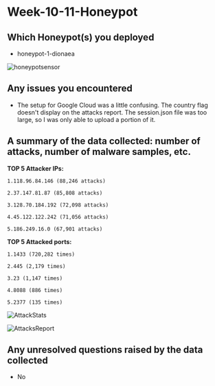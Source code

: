 # Week-10-11-Honeypot

## Which Honeypot(s) you deployed

* honeypot-1-dionaea

![honeypotsensor](https://user-images.githubusercontent.com/54424389/69910648-ee4d5600-13dc-11ea-96f7-99cb57c2a35e.jpg)

## Any issues you encountered

* The setup for Google Cloud was a little confusing. The country flag doesn't display on the attacks report. The session.json file was too large, so I was only able to upload a portion of it.

## A summary of the data collected: number of attacks, number of malware samples, etc.

**TOP 5 Attacker IPs:**

    1.118.96.84.146 (88,246 attacks)
 
    2.37.147.81.87 (85,808 attacks)
 
    3.128.70.184.192 (72,098 attacks)
 
    4.45.122.122.242 (71,056 attacks)
 
    5.186.249.16.0 (67,901 attacks)
 
**TOP 5 Attacked ports:**

    1.1433 (720,282 times)
 
    2.445 (2,179 times)
 
    3.23 (1,147 times)
 
    4.8088 (886 times)
 
    5.2377 (135 times)
 
![AttackStats](https://user-images.githubusercontent.com/54424389/69924695-b1d03780-147a-11ea-968b-ca0ec3b65b19.gif)

![AttacksReport](https://user-images.githubusercontent.com/54424389/69924707-c3b1da80-147a-11ea-8b98-66ca5b676b8c.gif)

## Any unresolved questions raised by the data collected

* No
